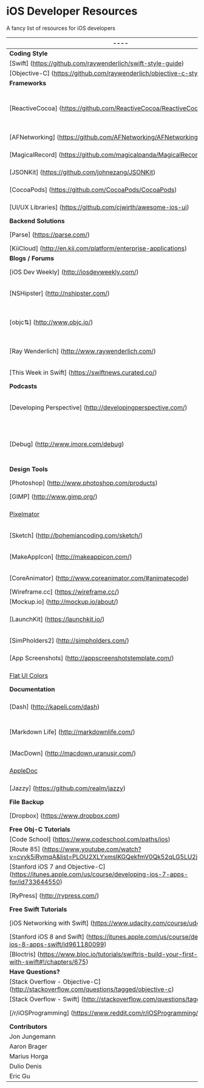 # iOS Developer Resources
A fancy list of resources for iOS developers

---- | Summaries
---- | ----
**Coding Style** | ----
[Swift] (https://github.com/raywenderlich/swift-style-guide) | Swift coding style guide.
[Objective-C] (https://github.com/raywenderlich/objective-c-style-guide) | Objective-C coding style guide.
**Frameworks** | ----
[ReactiveCocoa] (https://github.com/ReactiveCocoa/ReactiveCocoa) | A functional reactive programming framework that provides APIs for composing and transforming streams of values.
[AFNetworking] (https://github.com/AFNetworking/AFNetworking) | The most famous networking library for iOS and Mac OS X.
[MagicalRecord] (https://github.com/magicalpanda/MagicalRecord) | The fastest and easiest way to work with Core Data.
[JSONKit] (https://github.com/johnezang/JSONKit) | A high performance JSON library for Objective-C.
[CocoaPods] (https://github.com/CocoaPods/CocoaPods) | The most used dependency manager for Xcode projects.
[UI/UX Libraries] (https://github.com/cjwirth/awesome-ios-ui) | A curated list of awesome iOS UI/UX libraries.
**Backend Solutions** | ----
[Parse] (https://parse.com/) | Backend solution with SDKs for all platforms.
[KiiCloud] (http://en.kii.com/platform/enterprise-applications) | An backend alternative to Parse
**Blogs / Forums** | ----
[iOS Dev Weekly] (http://iosdevweekly.com/) | The best of iOS Development links every Friday
[NSHipster] (http://nshipster.com/) | Focuses on a different tool for iOS each week. Also has examples in Swift and Obj-C
[objc⇅] (http://www.objc.io/) | A periodical about best practices and advanced techniques for iOS and OS X development.
[Ray Wenderlich] (http://www.raywenderlich.com/) | Blog articles posted all of the time and they also have a ton of tutorials
[This Week in Swift] (https://swiftnews.curated.co/) | A weekly swift article published by NatashaTheRobot
**Podcasts** | ----
[Developing Perspective] (http://developingperspective.com/) | A podcast by David Smith discussing news of note in iOS Development, Apple and the like.
[Debug] (http://www.imore.com/debug) | Debug is a conversational interview show about developing software and services, primarily for iPhone, iPad, Mac, and gaming
**Design Tools** | ----
[Photoshop] (http://www.photoshop.com/products) | Image editing tool. Costs $20 per month
[GIMP] (http://www.gimp.org/) | A free alternative to Photoshop
[Pixelmator](http://www.pixelmator.com/) | A full-featured, layer-based, native Mac image editing app. $30.
[Sketch] (http://bohemiancoding.com/sketch/) | Useful for creating design documents
[MakeAppIcon] (http://makeappicon.com/) | Resizes and optimizes your icon designs into all formats needed for iOS and Android
[CoreAnimator] (http://www.coreanimator.com/#animatecode) | Create animations and turns them into native iOS code
[Wireframe.cc] (https://wireframe.cc/) | A lightweight wireframe tool
[Mockup.io] (http://mockup.io/about/) | Create app mockups
[LaunchKit] (https://launchkit.io/) | Have app reviews go to Slack and your inbox. Also, generate app store images in Sketch
[SimPholders2] (http://simpholders.com/) | Access iPhone simulator app folders
[App Screenshots] (http://appscreenshotstemplate.com/) | Make beautiful app screenshots that sell
[Flat UI Colors](http://flatuicolors.com/) | Nice flat colors to use for your user interface
**Documentation** | ----
[Dash] (http://kapeli.com/dash) | Dash is an API Documentation Browser and Code Snippet Manager
[Markdown Life] (http://markdownlife.com/) | The last Markdown editor you may ever need (99 cents in the MacAppStore)
[MacDown] (http://macdown.uranusjr.com/) | A free, open-source Markdown editor
[AppleDoc](https://github.com/tomaz/appledoc) | Auto-generated Objective-C documentation
[Jazzy] (https://github.com/realm/jazzy) | Auto-generated Swift documentation
**File Backup** | ----
[Dropbox] (https://www.dropbox.com) | 2 GB of free Data Storage and 1 TB for $9.99 per month
**Free Obj-C Tutorials** | ----
[Code School] (https://www.codeschool.com/paths/ios) | Simple intro to iOS tutorial
[Route 85] (https://www.youtube.com/watch?v=cvyk5iRymqA&list=PLOU2XLYxmsIKGQekfmV0Qk52qLG5LU2jO&index=1) | Set of video tutorials by google
[Stanford iOS 7 and Objective-C] (https://itunes.apple.com/us/course/developing-ios-7-apps-for/id733644550) | A full set of lectures dedicated to learning iOS 7 and Objective C
[RyPress] (http://rypress.com/) | A couple of simple tutorials on Objective-C and Git
**Free Swift Tutorials** | ----
[iOS Networking with Swift] (https://www.udacity.com/course/ud421) | Learn how to incorporate networking into your apps
[Stanford iOS 8 and Swift] (https://itunes.apple.com/us/course/developing-ios-8-apps-swift/id961180099) | A full set of lectures for iOS 8 and Swift
[Bloctris] (https://www.bloc.io/tutorials/swiftris-build-your-first-ios-game-with-swift#!/chapters/675) | Build a tetris clone with Swift
**Have Questions?** | ----
[Stack Overflow - Objective-C] (http://stackoverflow.com/questions/tagged/objective-c) | Ask Objective-C related questions
[Stack Overflow - Swift] (http://stackoverflow.com/questions/tagged/swift) | Ask Swift related questions
[/r/iOSProgramming] (https://www.reddit.com/r/iOSProgramming/) | A subreddit dedicated entirely to iOS development
**Contributors** | ----
Jon Jungemann | https://github.com/Jrjungemann
Aaron Brager | https://github.com/getaaron
Marius Horga | https://github.com/mhorga
Dulio Denis | https://github.com/duliodenis
Eric Gu | https://github.com/ericcgu
